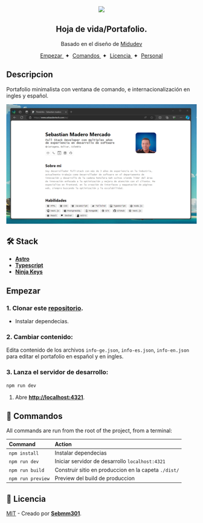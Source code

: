 <div align="center">
<img src="./public/favicon.ico" height="90px" width="auto" /> 
<h2>
    Hoja de vida/Portafolio.
</h2>

<p>
Basado en el diseño de <a href="https://github.com/midudev/minimalist-portfolio-json">Midudev</a>
</p>

</div>

<div align="center">
    <a href="#🚀-empezar">
        Empezar
    </a>
    <span>&nbsp;✦&nbsp;</span>
    <a href="#🧞-comandos">
        Comandos
    </a>
    <span>&nbsp;✦&nbsp;</span>
    <a href="#🔑-licencia">
        Licencia
    </a>
    <span>&nbsp;✦&nbsp;</span>
    <a href="https://midu.dev">
        Personal
    </a>
   
</div>

## Descripcion

<p>Portafolio minimalista con ventana de comando, e internacionalización en ingles y español.</p>

<img src="./public/portada.png"></img>

## 🛠️ Stack

- [**Astro**](https://astro.build/)
- [**Typescript**](https://www.typescriptlang.org/)
- [**Ninja Keys**](https://github.com/ssleptsov/ninja-keys)


## Empezar

### 1. Clonar este [repositorio](https://github.com/Sebmm3010/Portfolio).


- Instalar dependecias.

### 2. Cambiar contenido:
Edita contenido de los archivos `info-ge.json`, `info-es.json`, `info-en.json` para editar el portafolio en español y en ingles.
### 3. Lanza el servidor de desarrollo:

```bash
npm run dev
```


1. Abre [**http://localhost:4321**](http://localhost:4321/).


## 🧞 Commandos

All commands are run from the root of the project, from a terminal:

| Command                   | Action                                           |
| :------------------------ | :----------------------------------------------- |
| `npm install`             | Instalar dependecias                            |
| `npm run dev`             | Iniciar servidor de desarrollo `localhost:4321`      |
| `npm run build`           | Construir sitio en produccion en la capeta `./dist/`          |
| `npm run preview`         | Preview del build de produccion     |




## 🔑 Licencia

[MIT](LICENSE.txt) - Creado por [**Sebmm301**](https://www.sebasdevtech.com).
